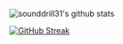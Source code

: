 ![sounddrill31's github stats](https://github-readme-stats.vercel.app/api?username=sounddrill31&show_icons=true&theme=radical)

[![GitHub Streak](https://streak-stats.demolab.com?user=sounddrill31&theme=radical)](https://git.io/streak-stats) 
